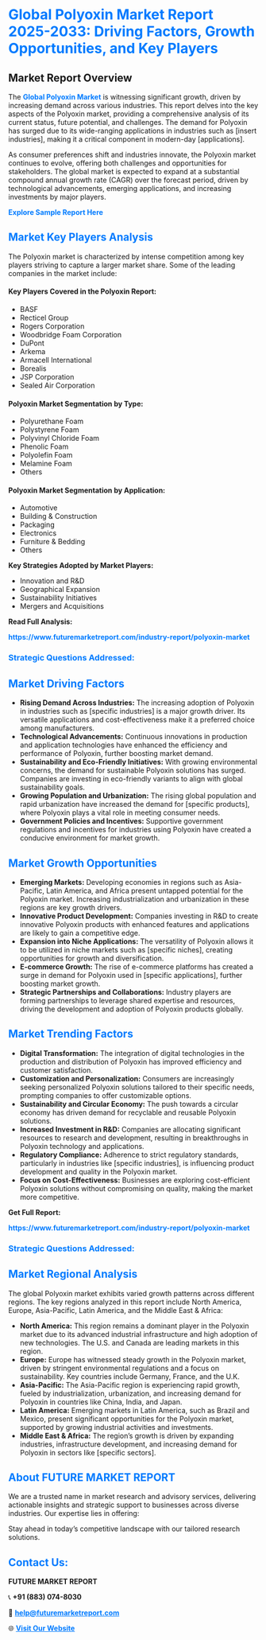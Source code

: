 <h1 style="color: #007BFF;">Global Polyoxin Market Report 2025-2033: Driving Factors, Growth Opportunities, and Key Players</h1>

<section id="overview">
<h2>Market Report Overview</h2>
<p>The <a href="https://www.futuremarketreport.com/industry-report/polyoxin-market" style="color: #007BFF; text-decoration: none;"><strong>Global Polyoxin Market</strong></a> is witnessing significant growth, driven by increasing demand across various industries. This report delves into the key aspects of the Polyoxin market, providing a comprehensive analysis of its current status, future potential, and challenges. The demand for Polyoxin has surged due to its wide-ranging applications in industries such as [insert industries], making it a critical component in modern-day [applications].</p>
<p>As consumer preferences shift and industries innovate, the Polyoxin market continues to evolve, offering both challenges and opportunities for stakeholders. The global market is expected to expand at a substantial compound annual growth rate (CAGR) over the forecast period, driven by technological advancements, emerging applications, and increasing investments by major players.</p>
</section>

<section id="overview">
<p><a href="https://www.futuremarketreport.com/request-sample/reportId=36960" style="color: #007BFF; text-decoration: none;"><strong>Explore Sample Report Here</strong></a></p>
</section>

<section id="key-players">
<h2 style="color: #007BFF;">Market Key Players Analysis</h2>
<p>The Polyoxin market is characterized by intense competition among key players striving to capture a larger market share. Some of the leading companies in the market include:</p>
<h4>Key Players Covered in the Polyoxin Report:</h4>
<ul><li>BASF</li><li>Recticel Group</li><li>Rogers Corporation</li><li>Woodbridge Foam Corporation</li><li>DuPont</li><li>Arkema</li><li>Armacell International</li><li>Borealis</li><li>JSP Corporation</li><li>Sealed Air Corporation</li></ul>
<h4>Polyoxin Market Segmentation by Type:</h4>
<ul><li>Polyurethane Foam</li><li>Polystyrene Foam</li><li>Polyvinyl Chloride Foam</li><li>Phenolic Foam</li><li>Polyolefin Foam</li><li>Melamine Foam</li><li>Others</li></ul>

<h4>Polyoxin Market Segmentation by Application:</h4>
<ul><li>Automotive</li><li>Building &amp; Construction</li><li>Packaging</li><li>Electronics</li><li>Furniture &amp; Bedding</li><li>Others</li></ul>
<p><strong>Key Strategies Adopted by Market Players:</strong></p>
<ul>
<li>Innovation and R&D</li>
<li>Geographical Expansion</li>
<li>Sustainability Initiatives</li>
<li>Mergers and Acquisitions</li>
</ul>
</section>

<section>
<p><strong>Read Full Analysis: </strong></p><a href="https://www.futuremarketreport.com/industry-report/polyoxin-market" style="color: #007BFF; text-decoration: none;"><strong>https://www.futuremarketreport.com/industry-report/polyoxin-market</strong></a>
<h3 style="color: #007BFF;">Strategic Questions Addressed:</h3>
</section>

<section id="driving-factors">
<h2 style="color: #007BFF;">Market Driving Factors</h2>
<ul>
<li><strong>Rising Demand Across Industries:</strong> The increasing adoption of Polyoxin in industries such as [specific industries] is a major growth driver. Its versatile applications and cost-effectiveness make it a preferred choice among manufacturers.</li>
<li><strong>Technological Advancements:</strong> Continuous innovations in production and application technologies have enhanced the efficiency and performance of Polyoxin, further boosting market demand.</li>
<li><strong>Sustainability and Eco-Friendly Initiatives:</strong> With growing environmental concerns, the demand for sustainable Polyoxin solutions has surged. Companies are investing in eco-friendly variants to align with global sustainability goals.</li>
<li><strong>Growing Population and Urbanization:</strong> The rising global population and rapid urbanization have increased the demand for [specific products], where Polyoxin plays a vital role in meeting consumer needs.</li>
<li><strong>Government Policies and Incentives:</strong> Supportive government regulations and incentives for industries using Polyoxin have created a conducive environment for market growth.</li>
</ul>
</section>

<section id="growth-opportunities">
<h2 style="color: #007BFF;">Market Growth Opportunities</h2>
<ul>
<li><strong>Emerging Markets:</strong> Developing economies in regions such as Asia-Pacific, Latin America, and Africa present untapped potential for the Polyoxin market. Increasing industrialization and urbanization in these regions are key growth drivers.</li>
<li><strong>Innovative Product Development:</strong> Companies investing in R&D to create innovative Polyoxin products with enhanced features and applications are likely to gain a competitive edge.</li>
<li><strong>Expansion into Niche Applications:</strong> The versatility of Polyoxin allows it to be utilized in niche markets such as [specific niches], creating opportunities for growth and diversification.</li>
<li><strong>E-commerce Growth:</strong> The rise of e-commerce platforms has created a surge in demand for Polyoxin used in [specific applications], further boosting market growth.</li>
<li><strong>Strategic Partnerships and Collaborations:</strong> Industry players are forming partnerships to leverage shared expertise and resources, driving the development and adoption of Polyoxin products globally.</li>
</ul>
</section>

<section id="trending-factors">
<h2 style="color: #007BFF;">Market Trending Factors</h2>
<ul>
<li><strong>Digital Transformation:</strong> The integration of digital technologies in the production and distribution of Polyoxin has improved efficiency and customer satisfaction.</li>
<li><strong>Customization and Personalization:</strong> Consumers are increasingly seeking personalized Polyoxin solutions tailored to their specific needs, prompting companies to offer customizable options.</li>
<li><strong>Sustainability and Circular Economy:</strong> The push towards a circular economy has driven demand for recyclable and reusable Polyoxin solutions.</li>
<li><strong>Increased Investment in R&D:</strong> Companies are allocating significant resources to research and development, resulting in breakthroughs in Polyoxin technology and applications.</li>
<li><strong>Regulatory Compliance:</strong> Adherence to strict regulatory standards, particularly in industries like [specific industries], is influencing product development and quality in the Polyoxin market.</li>
<li><strong>Focus on Cost-Effectiveness:</strong> Businesses are exploring cost-efficient Polyoxin solutions without compromising on quality, making the market more competitive.</li>
</ul>
</section>

<section>
<p><strong>Get Full Report: </strong></p><a href="https://www.futuremarketreport.com/industry-report/polyoxin-market" style="color: #007BFF; text-decoration: none;"><strong>https://www.futuremarketreport.com/industry-report/polyoxin-market</strong></a>
<h3 style="color: #007BFF;">Strategic Questions Addressed:</h3>
</section>


<section id="regional-analysis">
<h2 style="color: #007BFF;">Market Regional Analysis</h2>
<p>The global Polyoxin market exhibits varied growth patterns across different regions. The key regions analyzed in this report include North America, Europe, Asia-Pacific, Latin America, and the Middle East & Africa:</p>
<ul>
<li><strong>North America:</strong> This region remains a dominant player in the Polyoxin market due to its advanced industrial infrastructure and high adoption of new technologies. The U.S. and Canada are leading markets in this region.</li>
<li><strong>Europe:</strong> Europe has witnessed steady growth in the Polyoxin market, driven by stringent environmental regulations and a focus on sustainability. Key countries include Germany, France, and the U.K.</li>
<li><strong>Asia-Pacific:</strong> The Asia-Pacific region is experiencing rapid growth, fueled by industrialization, urbanization, and increasing demand for Polyoxin in countries like China, India, and Japan.</li>
<li><strong>Latin America:</strong> Emerging markets in Latin America, such as Brazil and Mexico, present significant opportunities for the Polyoxin market, supported by growing industrial activities and investments.</li>
<li><strong>Middle East & Africa:</strong> The region’s growth is driven by expanding industries, infrastructure development, and increasing demand for Polyoxin in sectors like [specific sectors].</li>
</ul>
</section>

<footer>
<h2 style="color: #007BFF;">About FUTURE MARKET REPORT</h2>
<p>We are a trusted name in market research and advisory services, delivering actionable insights and strategic support to businesses across diverse industries. Our expertise lies in offering:</p>

<p>Stay ahead in today’s competitive landscape with our tailored research solutions.</p>

<h2 style="color: #007BFF;">Contact Us:</h2>
<p><strong>FUTURE MARKET REPORT</strong></p>
<p>📞 <strong>+91 (883) 074-8030</strong></p>
<p>📧 <strong><a href="mailto:help@futuremarketreport.com" style="color: #007BFF;">help@futuremarketreport.com</a></strong></p>
<p>🌐 <strong><a href="https://www.futuremarketreport.com/" style="color: #007BFF;">Visit Our Website</a></strong></p>
</footer>